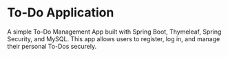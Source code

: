 # To-Do Application

A simple To-Do Management App built with Spring Boot, Thymeleaf, Spring Security, and MySQL.
This app allows users to register, log in, and manage their personal To-Dos securely.
